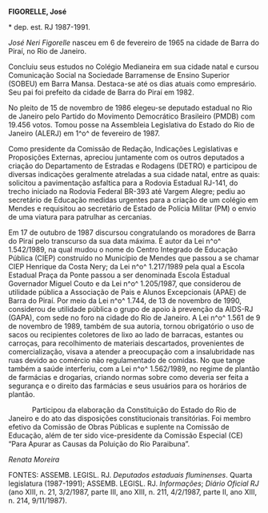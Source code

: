 **FIGORELLE, José**

\* dep. est. RJ 1987-1991.

*José Neri Figorelle* nasceu em 6 de fevereiro de 1965 na cidade de
Barra do Piraí, no Rio de Janeiro.

Concluiu seus estudos no Colégio Medianeira em sua cidade natal e cursou
Comunicação Social na Sociedade Barramense de Ensino Superior (SOBEU) em
Barra Mansa. Destaca-se até os dias atuais como empresário. Seu pai foi
prefeito da cidade de Barra do Piraí em 1982.

No pleito de 15 de novembro de 1986 elegeu-se deputado estadual no Rio
de Janeiro pelo Partido do Movimento Democrático Brasileiro (PMDB) com
19.456 votos. Tomou posse na Assembleia Legislativa do Estado do Rio de
Janeiro (ALERJ) em 1^o^ de fevereiro de 1987.

Como presidente da Comissão de Redação, Indicações Legislativas e
Proposições Externas, apreciou juntamente com os outros deputados a
criação do Departamento de Estradas e Rodagens (DETRO) e participou de
diversas indicações geralmente atreladas a sua cidade natal, entre as
quais: solicitou a pavimentação asfaltica para a Rodovia Estadual
RJ-141, do trecho iniciado na Rodovia Federal BR-393 até Vargem Alegre;
pediu ao secretário de Educação medidas urgentes para a criação de um
colégio em Mendes e requisitou ao secretário de Estado de Polícia
Militar (PM) o envio de uma viatura para patrulhar as cercanias.

Em 17 de outubro de 1987 discursou congratulando os moradores de Barra
do Piraí pelo transcurso da sua data máxima. É autor da Lei n^o^
1.542/1989, na qual mudou o nome do Centro Integrado de Educação Pública
(CIEP) construído no Município de Mendes que passou a se chamar CIEP
Henrique da Costa Nery; da Lei n^o^ 1.217/1989 pela qual a Escola
Estadual Praça da Ponte passou a ser denominada Escola Estadual
Governador Miguel Couto e da Lei n^o^ 1.205/1987, que considerou de
utilidade pública a Associação de Pais e Alunos Excepcionais (APAE) de
Barra do Piraí. Por meio da Lei n^o^ 1.744, de 13 de novembro de 1990,
considerou de utilidade pública o grupo de apoio à prevenção da AIDS-RJ
(GAPA), com sede no foro na cidade do Rio de Janeiro. A Lei n^o^ 1.561
de 9 de novembro de 1989, também de sua autoria, tornou obrigatório o
uso de sacos ou recipientes coletores de lixo ao lado de barracas,
estantes ou carroças, para recolhimento de materiais descartados,
provenientes de comercialização, visava a atender a preocupação com a
insalubridade nas ruas devido ao comércio não regulamentado de comidas.
No que tange também a saúde interferiu, com a Lei n^o^ 1.562/1989, no
regime de plantão de farmácias e drogarias, criando normas sobre como
deveria ser feita a segurança e o direito das farmácias e seus usuários
para os horários de plantão.

            Participou da elaboração da Constituição do Estado do Rio de
Janeiro e do ato das disposições constitucionais transitórias. Foi
membro efetivo da Comissão de Obras Públicas e suplente na Comissão de
Educação, além de ter sido vice-presidente da Comissão Especial (CE)
“Para Apurar as Causas da Poluição do Rio Paraibuna”.

*Renata Moreira*

FONTES: ASSEMB. LEGISL. RJ. *Deputados estaduais fluminenses*. Quarta
legislatura (1987-1991); ASSEMB. LEGISL. RJ. *Informações*; *Diário
Oficial RJ* (ano XIII, n. 21, 3/2/1987, parte III, ano XIII, n. 211,
4/2/1987, parte II, ano XIII, n. 214, 9/11/1987).
